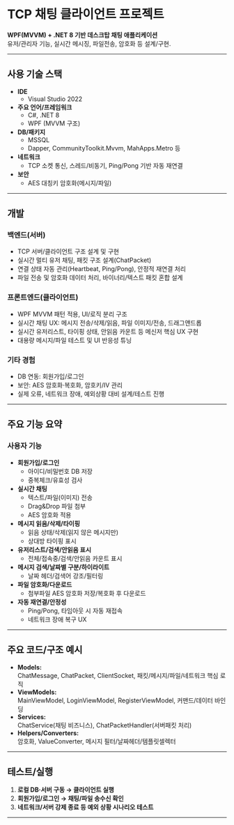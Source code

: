 # TCP 채팅 클라이언트 프로젝트

**WPF(MVVM) + .NET 8 기반 데스크탑 채팅 애플리케이션**  
유저/관리자 기능, 실시간 메시징, 파일전송, 암호화 등 설계/구현.

---
##  사용 기술 스택
- **IDE**  
  - Visual Studio 2022
- **주요 언어/프레임워크**  
  - C#, .NET 8  
  - WPF (MVVM 구조)
- **DB/패키지**  
  - MSSQL  
  - Dapper, CommunityToolkit.Mvvm, MahApps.Metro 등
- **네트워크**  
  - TCP 소켓 통신, 스레드/비동기, Ping/Pong 기반 자동 재연결
- **보안**  
  - AES 대칭키 암호화(메시지/파일)
---
## 개발
### 백엔드(서버)
- TCP 서버/클라이언트 구조 설계 및 구현
- 실시간 멀티 유저 채팅, 패킷 구조 설계(ChatPacket)
- 연결 상태 자동 관리(Heartbeat, Ping/Pong), 안정적 재연결 처리
- 파일 전송 및 암호화 데이터 처리, 바이너리/텍스트 패킷 혼합 설계
### 프론트엔드(클라이언트)
- WPF MVVM 패턴 적용, UI/로직 분리 구조
- 실시간 채팅 UX: 메시지 전송/삭제/읽음, 파일 이미지/전송, 드래그앤드롭
- 실시간 유저리스트, 타이핑 상태, 안읽음 카운트 등 메신저 핵심 UX 구현
- 대용량 메시지/파일 테스트 및 UI 반응성 튜닝
### 기타 경험
- DB 연동: 회원가입/로그인
- 보안: AES 암호화·복호화, 암호키/IV 관리
- 실제 오류, 네트워크 장애, 예외상황 대비 설계/테스트 진행
---
## 주요 기능 요약
### 사용자 기능
- **회원가입/로그인**
  - 아이디/비밀번호 DB 저장
  - 중복체크/유효성 검사
- **실시간 채팅**
  - 텍스트/파일(이미지) 전송
  - Drag&Drop 파일 첨부
  - AES 암호화 적용
- **메시지 읽음/삭제/타이핑**
  - 읽음 상태/삭제(읽지 않은 메시지만)
  - 상대방 타이핑 표시
- **유저리스트/검색/안읽음 표시**
  - 전체/접속중/검색/안읽음 카운트 표시
- **메시지 검색/날짜별 구분/하이라이트**
  - 날짜 헤더/검색어 강조/필터링
- **파일 암호화/다운로드**
  - 첨부파일 AES 암호화 저장/복호화 후 다운로드
- **자동 재연결/안정성**
  - Ping/Pong, 타임아웃 시 자동 재접속
  - 네트워크 장애 복구 UX
---
## 주요 코드/구조 예시
- **Models:**  
  ChatMessage, ChatPacket, ClientSocket, 패킷/메시지/파일/네트워크 핵심 로직
- **ViewModels:**  
  MainViewModel, LoginViewModel, RegisterViewModel, 커맨드/데이터 바인딩
- **Services:**  
  ChatService(채팅 비즈니스), ChatPacketHandler(서버패킷 처리)
- **Helpers/Converters:**  
  암호화, ValueConverter, 메시지 필터/날짜헤더/템플릿셀렉터
---
## 테스트/실행
1. **로컬 DB·서버 구동 → 클라이언트 실행**
2. **회원가입/로그인 → 채팅/파일 송수신 확인**
3. **네트워크/서버 강제 종료 등 예외 상황 시나리오 테스트**
---
